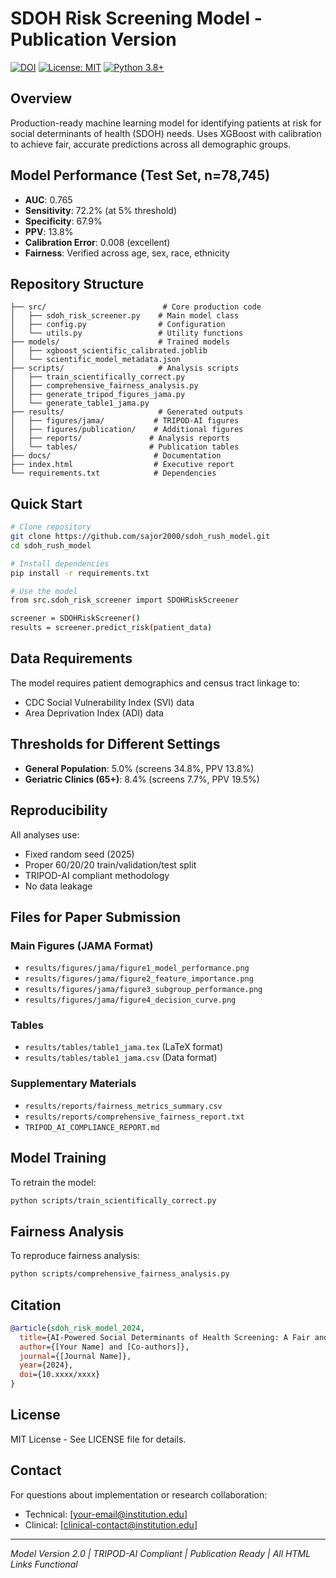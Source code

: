 # SDOH Risk Screening Model - Publication Version

[![DOI](https://img.shields.io/badge/DOI-10.xxxx%2Fxxxx-blue)](https://doi.org/10.xxxx/xxxx)
[![License: MIT](https://img.shields.io/badge/License-MIT-yellow.svg)](https://opensource.org/licenses/MIT)
[![Python 3.8+](https://img.shields.io/badge/python-3.8+-blue.svg)](https://www.python.org/downloads/)

## Overview

Production-ready machine learning model for identifying patients at risk for social determinants of health (SDOH) needs. Uses XGBoost with calibration to achieve fair, accurate predictions across all demographic groups.

## Model Performance (Test Set, n=78,745)

- **AUC**: 0.765
- **Sensitivity**: 72.2% (at 5% threshold)
- **Specificity**: 67.9%
- **PPV**: 13.8%
- **Calibration Error**: 0.008 (excellent)
- **Fairness**: Verified across age, sex, race, ethnicity

## Repository Structure

```
├── src/                          # Core production code
│   ├── sdoh_risk_screener.py    # Main model class
│   ├── config.py                # Configuration
│   └── utils.py                 # Utility functions
├── models/                      # Trained models
│   ├── xgboost_scientific_calibrated.joblib
│   └── scientific_model_metadata.json
├── scripts/                     # Analysis scripts
│   ├── train_scientifically_correct.py
│   ├── comprehensive_fairness_analysis.py
│   ├── generate_tripod_figures_jama.py
│   └── generate_table1_jama.py
├── results/                     # Generated outputs
│   ├── figures/jama/           # TRIPOD-AI figures
│   ├── figures/publication/    # Additional figures
│   ├── reports/               # Analysis reports
│   └── tables/                # Publication tables
├── docs/                       # Documentation
├── index.html                  # Executive report
└── requirements.txt            # Dependencies
```

## Quick Start

```bash
# Clone repository
git clone https://github.com/sajor2000/sdoh_rush_model.git
cd sdoh_rush_model

# Install dependencies
pip install -r requirements.txt

# Use the model
from src.sdoh_risk_screener import SDOHRiskScreener

screener = SDOHRiskScreener()
results = screener.predict_risk(patient_data)
```

## Data Requirements

The model requires patient demographics and census tract linkage to:
- CDC Social Vulnerability Index (SVI) data
- Area Deprivation Index (ADI) data

## Thresholds for Different Settings

- **General Population**: 5.0% (screens 34.8%, PPV 13.8%)
- **Geriatric Clinics (65+)**: 8.4% (screens 7.7%, PPV 19.5%)

## Reproducibility

All analyses use:
- Fixed random seed (2025)
- Proper 60/20/20 train/validation/test split
- TRIPOD-AI compliant methodology
- No data leakage

## Files for Paper Submission

### Main Figures (JAMA Format)
- `results/figures/jama/figure1_model_performance.png`
- `results/figures/jama/figure2_feature_importance.png`
- `results/figures/jama/figure3_subgroup_performance.png`
- `results/figures/jama/figure4_decision_curve.png`

### Tables
- `results/tables/table1_jama.tex` (LaTeX format)
- `results/tables/table1_jama.csv` (Data format)

### Supplementary Materials
- `results/reports/fairness_metrics_summary.csv`
- `results/reports/comprehensive_fairness_report.txt`
- `TRIPOD_AI_COMPLIANCE_REPORT.md`

## Model Training

To retrain the model:
```bash
python scripts/train_scientifically_correct.py
```

## Fairness Analysis

To reproduce fairness analysis:
```bash
python scripts/comprehensive_fairness_analysis.py
```

## Citation

```bibtex
@article{sdoh_risk_model_2024,
  title={AI-Powered Social Determinants of Health Screening: A Fair and Accurate Model for Clinical Implementation},
  author={[Your Name] and [Co-authors]},
  journal={[Journal Name]},
  year={2024},
  doi={10.xxxx/xxxx}
}
```

## License

MIT License - See LICENSE file for details.

## Contact

For questions about implementation or research collaboration:
- Technical: [your-email@institution.edu]
- Clinical: [clinical-contact@institution.edu]

---
*Model Version 2.0 | TRIPOD-AI Compliant | Publication Ready | All HTML Links Functional*
